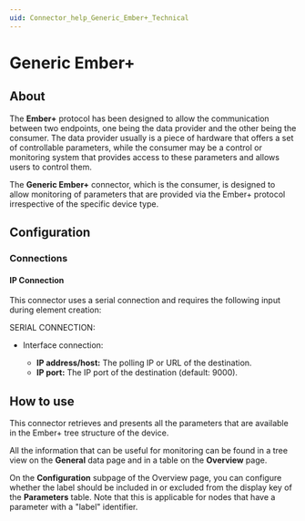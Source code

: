```yaml
---
uid: Connector_help_Generic_Ember+_Technical
---
```


# Generic Ember+

## About

The **Ember+** protocol has been designed to allow the communication between two endpoints, one being the data provider and the other being the consumer. The data provider usually is a piece of hardware that offers a set of controllable parameters, while the consumer may be a control or monitoring system that provides access to these parameters and allows users to control them.

The **Generic Ember+** connector, which is the consumer, is designed to allow monitoring of parameters that are provided via the Ember+ protocol irrespective of the specific device type.

## Configuration

### Connections

#### IP Connection

This connector uses a serial connection and requires the following input during element creation:

SERIAL CONNECTION:

- Interface connection:

  - **IP address/host:** The polling IP or URL of the destination.
  - **IP port:** The IP port of the destination (default: 9000).

## How to use

This connector retrieves and presents all the parameters that are available in the Ember+ tree structure of the device.

All the information that can be useful for monitoring can be found in a tree view on the **General** data page and in a table on the **Overview** page.

On the **Configuration** subpage of the Overview page, you can configure whether the label should be included in or excluded from the display key of the **Parameters** table. Note that this is applicable for nodes that have a parameter with a "label" identifier.
